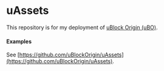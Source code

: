 # uAssets

This repository is for my deployment of [uBlock Origin (uBO)](https://github.com/gorhill/uBlock).

#### Examples

See [https://github.com/uBlockOrigin/uAssets](https://github.com/uBlockOrigin/uAssets).


